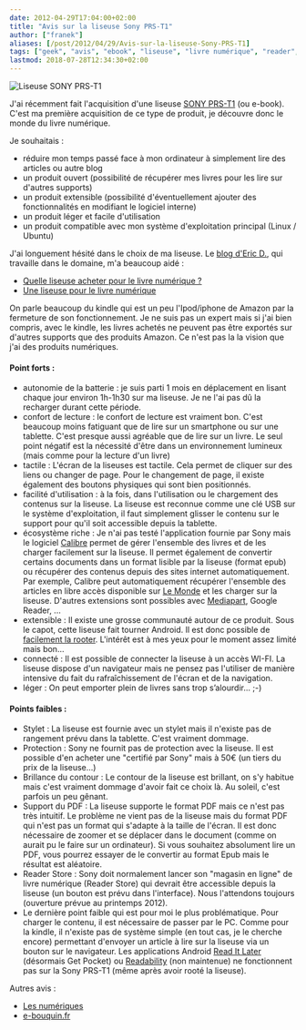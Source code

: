 ```yaml
---
date: 2012-04-29T17:04:00+02:00
title: "Avis sur la liseuse Sony PRS-T1"
author: ["franek"]
aliases: [/post/2012/04/29/Avis-sur-la-liseuse-Sony-PRS-T1]
tags: ["geek", "avis", "ebook", "liseuse", "livre numérique", "reader", "sony PRS-T1"]
lastmod: 2018-07-28T12:34:30+02:00
---
```

![Liseuse SONY PRS-T1](https://franek.chicour.net/public/2012/avril/.PRS-T1_Cropped_m.jpg "Liseuse SONY PRS-T1, avr. 2012")

J'ai récemment fait l'acquisition d'une liseuse [SONY PRS-T1](http://www.sony.fr/product/rd-reader-ebook/prst1bc.cew) (ou e-book). C'est ma première acquisition de ce type de produit, je découvre donc le monde du livre numérique.

Je souhaitais :

- réduire mon temps passé face à mon ordinateur à simplement lire des articles ou autre blog
- un produit ouvert (possibilité de récupérer mes livres pour les lire sur d'autres supports)
- un produit extensible (possibilité d'éventuellement ajouter des fonctionnalités en modifiant le logiciel interne)
- un produit léger et facile d'utilisation
- un produit compatible avec mon système d'exploitation principal (Linux / Ubuntu)

J'ai longuement hésité dans le choix de ma liseuse. Le [blog d'Eric D.](http://n.survol.fr/), qui travaille dans le domaine, m'a beaucoup aidé :

- [Quelle liseuse acheter pour le livre numérique ?](http://n.survol.fr/n/quelle-liseuse-acheter-pour-le-livre-numerique)
- [Une liseuse pour le livre numérique](http://n.survol.fr/n/une-liseuse-pour-le-livre-numerique)

On parle beaucoup du kindle qui est un peu l'Ipod/iphone de Amazon par la fermeture de son fonctionnement. Je ne suis pas un expert mais si j'ai bien compris, avec le kindle, les livres achetés ne peuvent pas être exportés sur d'autres supports que des produits Amazon. Ce n'est pas la la vision que j'ai des produits numériques.

#### Point forts :

- autonomie de la batterie : je suis parti 1 mois en déplacement en lisant chaque jour environ 1h-1h30 sur ma liseuse. Je ne l'ai pas dû la recharger durant cette période.
- confort de lecture : le confort de lecture est vraiment bon. C'est beaucoup moins fatiguant que de lire sur un smartphone ou sur une tablette. C'est presque aussi agréable que de lire sur un livre. Le seul point négatif est la nécessité d'être dans un environnement lumineux (mais comme pour la lecture d'un livre)
- tactile : L'écran de la liseuses est tactile. Cela permet de cliquer sur des liens ou changer de page. Pour le changement de page, il existe également des boutons physiques qui sont bien positionnés.
- facilité d'utilisation : à la fois, dans l'utilisation ou le chargement des contenus sur la liseuse. La liseuse est reconnue comme une clé USB sur le système d'exploitation, il faut simplement glisser le contenu sur le support pour qu'il soit accessible depuis la tablette.
- écosystème riche : Je n'ai pas testé l'application fournie par Sony mais le logiciel [Calibre](http://calibre-ebook.com/) permet de gérer l'ensemble des livres et de les charger facilement sur la liseuse. Il permet également de convertir certains documents dans un format lisible par la liseuse (format epub) ou récupérer des contenus depuis des sites internet automatiquement. Par exemple, Calibre peut automatiquement récupérer l'ensemble des articles en libre accès disponible sur [Le Monde](http://www.lemonde.fr) et les charger sur la liseuse. D'autres extensions sont possibles avec [Mediapart](http://www.mediapart.fr), Google Reader, ...
- extensible : Il existe une grosse communauté autour de ce produit. Sous le capot, cette liseuse fait tourner Android. Il est donc possible de [facilement la rooter](http://wiki.mobileread.com/wiki/PRST1_Rooting_and_Tweaks). L'intérêt est à mes yeux pour le moment assez limité mais bon...
- connecté : Il est possible de connecter la liseuse à un accès WI-FI. La liseuse dispose d'un navigateur mais ne pensez pas l'utiliser de manière intensive du fait du rafraîchissement de l'écran et de la navigation.
- léger : On peut emporter plein de livres sans trop s’alourdir... ;-)

#### Points faibles :

- Stylet : La liseuse est fournie avec un stylet mais il n'existe pas de rangement prévu dans la tablette. C'est vraiment dommage.
- Protection : Sony ne fournit pas de protection avec la liseuse. Il est possible d'en acheter une "certifié par Sony" mais à 50€ (un tiers du prix de la liseuse...)
- Brillance du contour : Le contour de la liseuse est brillant, on s'y habitue mais c'est vraiment dommage d'avoir fait ce choix là. Au soleil, c'est parfois un peu gênant.
- Support du PDF : La liseuse supporte le format PDF mais ce n'est pas très intuitif. Le problème ne vient pas de la liseuse mais du format PDF qui n'est pas un format qui s'adapte à la taille de l'écran. Il est donc nécessaire de zoomer et se déplacer dans le document (comme on aurait pu le faire sur un ordinateur). Si vous souhaitez absolument lire un PDF, vous pourrez essayer de le convertir au format Epub mais le résultat est aléatoire.
- Reader Store : Sony doit normalement lancer son "magasin en ligne" de livre numérique (Reader Store) qui devrait être accessible depuis la liseuse (un bouton est prévu dans l'interface). Nous l'attendons toujours (ouverture prévue au printemps 2012).
- Le dernière point faible qui est pour moi le plus problématique. Pour charger le contenu, il est nécessaire de passer par le PC. Comme pour la kindle, il n'existe pas de système simple (en tout cas, je le cherche encore) permettant d'envoyer un article à lire sur la liseuse via un bouton sur le navigateur. Les applications Android [Read It Later](http://getpocket.com/) (désormais Get Pocket) ou [Readability](http://www.readability.com/) (non maintenue) ne fonctionnent pas sur la Sony PRS-T1 (même après avoir rooté la liseuse).

Autres avis :

- [Les numériques](http://www.lesnumeriques.com/ebook/sony-reader-prs-t1-p12289/test.html)
- [e-bouquin.fr](http://www.ebouquin.fr/2011/09/26/sony-reader-prs-t1-premiere-prise-en-main/)
